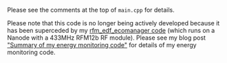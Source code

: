 Please see the comments at the top of `main.cpp` for details.

Please note that this code is no longer being actively developed because it has been superceded by my
[rfm_edf_ecomanager code](https://github.com/JackKelly/rfm_edf_ecomanager)
(which runs on a Nanode with a 433MHz RFM12b RF module).  Please see my blog post
["Summary of my energy monitoring code"](http://jack-kelly.com/summary_of_my_energy_monitoring_code)
for details of my energy monitoring code.
